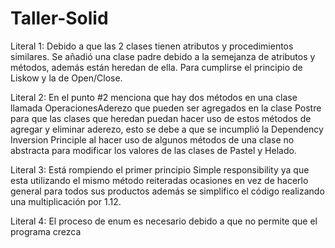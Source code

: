 # Taller-Solid
Literal 1: Debido a que las 2 clases tienen atributos y procedimientos similares.
Se añadió una clase padre debido a la semejanza de atributos y métodos, además están heredan de ella. Para cumplirse el principio de Liskow y la de Open/Close.

Literal 2: En el punto #2 menciona que hay dos métodos en una clase llamada OperacionesAderezo que pueden ser agregados en la clase Postre para que las clases que heredan puedan hacer uso de estos métodos de agregar y eliminar aderezo, esto se debe a que se incumplió la Dependency Inversion Principle al hacer uso de algunos métodos de una clase no abstracta para modificar los valores de las clases de Pastel y Helado.

Literal 3: Está rompiendo el primer principio Simple responsibility ya que esta utilizando el mismo método reiteradas ocasiones en vez de hacerlo general para todos sus productos además se simplifico el código realizando una multiplicación por 1.12. 

Literal 4: El proceso de enum es necesario debido a que no permite que el programa crezca
